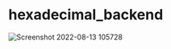 # hexadecimal_backend
 
![Screenshot 2022-08-13 105728](https://user-images.githubusercontent.com/48960647/184470024-02711653-3f7e-4408-925c-d37c27b27ee5.png)
